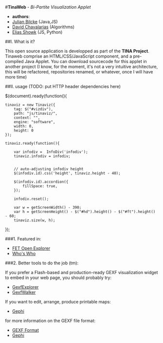 #**TinaWeb** - *Bi-Partite Visualization Applet*

- **authors**: 
 - [Julian Bilcke](http://github.com/jbilcke) (Java,JS) 
 - [David Chavalarias](http://github.com/davidchavalarias) (Algorithms)
 - [Elias Showk](hhttp://github.com/elishowk) (JS, Python)

##I. What is it?

This open source application is developped as part of the **TINA Project**. 
Tinaweb comprise an HTML/CSS/JavaScript component, and a pre-compiled Java Applet. You can download sourcecode for this applet in another project (I know, for the moment, it's not a very intuitive architecture, this will be refactored, repositories renamed, or whatever, once I will have more time)


##II. usage (TODO: put HTTP header dependencies here)

$(document).ready(function(){

    tinaviz = new Tinaviz({
        tag: $("#vizdiv"),
        path: "js/tinaviz/",
        context: "",
        engine: "software",
        width: 0,
        height: 0
    });

    tinaviz.ready(function(){
    
        var infodiv =  InfoDiv('infodiv');
        tinaviz.infodiv = infodiv;
        
        
        // auto-adjusting infodiv height
        $(infodiv.id).css('height', tinaviz.height - 40);

        $(infodiv.id).accordion({
            fillSpace: true,
        });

        infodiv.reset();

        var w = getScreenWidth() - 390;
        var h = getScreenHeight() - $("#hd").height() - $("#ft").height() - 60;
        tinaviz.size(w, h);

});


###1. Featured in:

- [FET Open Explorer](http://tina.iscpif.fr/htdocs/fet60)
- [Who's Who](http://tina.iscpif.fr/htdocs/whoswho)

###2. Better tools to do the job (tm):

If you prefer a Flash-based and production-ready GEXF visualization widget to embed in your web page, you should probably try:
- [GexfExplorer](http://github.com/jacomyal/GexfExplorer) 
- [GexfWalker](http://github.com/jacomyal/GexfWalker)

If you want to edit, arrange, produce printable maps:
- [Gephi](http://gephi.org)

for more information on the GEXF file format:
- [GEXF Format](http://gexf.net/format/)
- [Gephi](http://www.gephi.org/)



